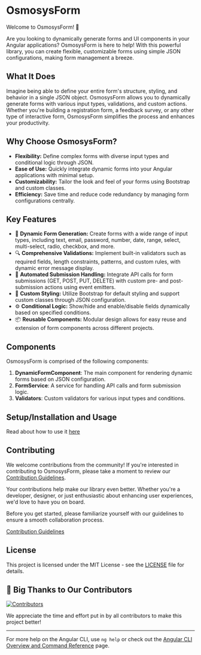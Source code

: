 # OsmosysForm

Welcome to OsmosysForm! 🚀

Are you looking to dynamically generate forms and UI components in your Angular applications? OsmosysForm is here to help! With this powerful library, you can create flexible, customizable forms using simple JSON configurations, making form management a breeze.

## What It Does

Imagine being able to define your entire form's structure, styling, and behavior in a single JSON object. OsmosysForm allows you to dynamically generate forms with various input types, validations, and custom actions. Whether you're building a registration form, a feedback survey, or any other type of interactive form, OsmosysForm simplifies the process and enhances your productivity.

## Why Choose OsmosysForm?

- **Flexibility:** Define complex forms with diverse input types and conditional logic through JSON.
- **Ease of Use:** Quickly integrate dynamic forms into your Angular applications with minimal setup.
- **Customizability:** Tailor the look and feel of your forms using Bootstrap and custom classes.
- **Efficiency:** Save time and reduce code redundancy by managing form configurations centrally.

## Key Features

- 🚀 **Dynamic Form Generation:** Create forms with a wide range of input types, including text, email, password, number, date, range, select, multi-select, radio, checkbox, and more.
- 🔍 **Comprehensive Validations:** Implement built-in validators such as required fields, length constraints, patterns, and custom rules, with dynamic error message display.
- 🤖 **Automated Submission Handling:** Integrate API calls for form submissions (GET, POST, PUT, DELETE) with custom pre- and post-submission actions using event emitters.
- 🎨 **Custom Styling:** Utilize Bootstrap for default styling and support custom classes through JSON configuration.
- ⚙️ **Conditional Logic:** Show/hide and enable/disable fields dynamically based on specified conditions.
- 📦 **Reusable Components:** Modular design allows for easy reuse and extension of form components across different projects.

## Components

OsmosysForm is comprised of the following components:

1. **DynamicFormComponent**: The main component for rendering dynamic forms based on JSON configuration.
2. **FormService**: A service for handling API calls and form submission logic.
3. **Validators**: Custom validators for various input types and conditions.

## Setup/Installation and Usage

Read about how to use it [here](docs/usage.md)

## Contributing

We welcome contributions from the community! If you're interested in contributing to OsmosysForm, please take a moment to review our [Contribution Guidelines](CONTRIBUTING.md).

Your contributions help make our library even better. Whether you're a developer, designer, or just enthusiastic about enhancing user experiences, we'd love to have you on board.

Before you get started, please familiarize yourself with our guidelines to ensure a smooth collaboration process.

[Contribution Guidelines](CONTRIBUTING.md)

## License

This project is licensed under the MIT License - see the [LICENSE](LICENSE) file for details.

## 👏 Big Thanks to Our Contributors

<a href="https://github.com/OsmosysSoftware/osmosys-form-builder/graphs/contributors">
  <img src="https://contrib.rocks/image?repo=OsmosysSoftware/osmosys-form-builder" alt="Contributors" />
</a>

We appreciate the time and effort put in by all contributors to make this project better!

---

For more help on the Angular CLI, use `ng help` or check out the [Angular CLI Overview and Command Reference](https://angular.dev/tools/cli) page.
